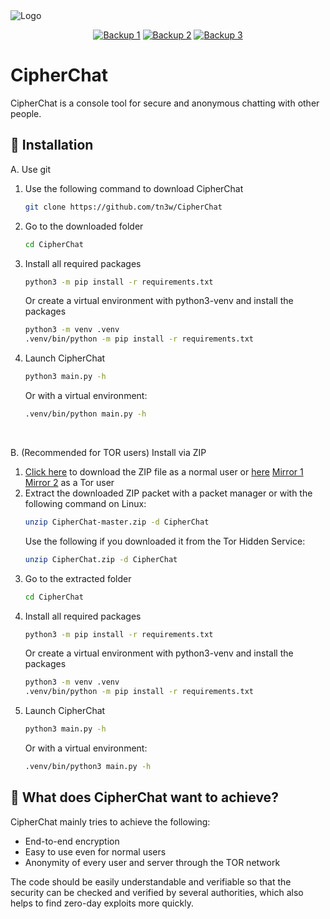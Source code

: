 <div class="center">
    <img alt="Logo" src="https://github.com/tn3w/CipherChat/releases/download/iu/CipherChat.png">
</div>
<p align="center"><a rel="noreferrer noopener" href="http://tn3wtor4vgnrimugptubpaqsf2gc4pcsktknkxt74w7p5yzbt7rwrkid.onion/projects/CipherChat"><img alt="Backup 1" src="https://img.shields.io/badge/Backup%201-141e24.svg?&style=for-the-badge&logo=torproject&logoColor=white"></a>  <a rel="noreferrer noopener" href="http://tn3wvjimrn3hydx4u52kzfnkgu6kffef2js27ewlhdf5htulno34vqad.onion/projects/CipherChat"><img alt="Backup 2" src="https://img.shields.io/badge/Backup%202-141e24.svg?&style=for-the-badge&logo=torproject&logoColor=white"></a>  <a rel="noreferrer noopener" href="http://tn3wtor7cfz3epmuetrhkj3mangjxqpd47lxxicfwwdwja6dwq6dbdad.onion/projects/CipherChat"><img alt="Backup 3" src="https://img.shields.io/badge/Backup%203-141e24.svg?&style=for-the-badge&logo=torproject&logoColor=white"></a>

# CipherChat
CipherChat is a console tool for secure and anonymous chatting with other people.

## 🚀 Installation
A. Use git
 1. Use the following command to download CipherChat
    ```bash
    git clone https://github.com/tn3w/CipherChat
    ```
 2. Go to the downloaded folder
    ```bash
    cd CipherChat
    ```
 3. Install all required packages
    ```bash
    python3 -m pip install -r requirements.txt
    ```
    Or create a virtual environment with python3-venv and install the packages
    ```bash
    python3 -m venv .venv
    .venv/bin/python -m pip install -r requirements.txt
    ```
 4. Launch CipherChat
    ```bash
    python3 main.py -h
    ```
    Or with a virtual environment:
    ```bash
    .venv/bin/python main.py -h
    ```

<br>

B. (Recommended for TOR users) Install via ZIP
 1. [Click here](https://github.com/tn3w/CipherChat/archive/refs/heads/master.zip) to download the ZIP file as a normal user or [here](http://tn3wtor4vgnrimugptubpaqsf2gc4pcsktknkxt74w7p5yzbt7rwrkid.onion/projects/CipherChat?as_zip=1) [Mirror 1](http://tn3wvjimrn3hydx4u52kzfnkgu6kffef2js27ewlhdf5htulno34vqad.onion/projects/CipherChat?as_zip=1) [Mirror 2](http://tn3wtor7cfz3epmuetrhkj3mangjxqpd47lxxicfwwdwja6dwq6dbdad.onion/projects/CipherChat?as_zip=1) as a Tor user
 2. Extract the downloaded ZIP packet with a packet manager or with the following command on Linux:
    ```bash
    unzip CipherChat-master.zip -d CipherChat
    ```
    Use the following if you downloaded it from the Tor Hidden Service:
    ```bash
    unzip CipherChat.zip -d CipherChat
    ```
 3. Go to the extracted folder
    ```bash
    cd CipherChat
    ```
 4. Install all required packages
    ```bash
    python3 -m pip install -r requirements.txt
    ```
    Or create a virtual environment with python3-venv and install the packages
    ```bash
    python3 -m venv .venv
    .venv/bin/python -m pip install -r requirements.txt
    ```
 5. Launch CipherChat
    ```bash
    python3 main.py -h
    ```
    Or with a virtual environment:
    ```bash
    .venv/bin/python3 main.py -h
    ```

## 📖 What does CipherChat want to achieve?

CipherChat mainly tries to achieve the following:
- End-to-end encryption
- Easy to use even for normal users
- Anonymity of every user and server through the TOR network

The code should be easily understandable and verifiable so that the security can be checked and verified by several authorities, which also helps to find zero-day exploits more quickly.
